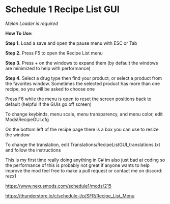 # Schedule 1 Recipe List GUI

*Melon Loader is required*

**How To Use:**

**Step 1.** Load a save and open the pause menu with ESC or Tab

**Step 2.** Press F5 to open the Recipe List menu

**Step 3.** Press + on the windows to expand them (by default the windows are minimized to help with performance)

**Step 4.** Select a drug type then find your product, or select a product from the favorites window.  Sometimes the selected product has more than one recipe, so you will be asked to choose one

Press F6 while the menu is open to reset the screen positions back to default (helpful if the GUIs go off screen)

To change keybinds, menu scale, menu transparency, and menu color, edit Mods\RecipeGUI.cfg

On the bottom left of the recipe page there is a box you can use to resize the window

To change the translation, edit Translations/RecipeListGUI_translations.txt and follow the instructions

This is my first time really doing anything in C# im also just bad at coding so the performance of this is probably not great if anyone wants to help improve the mod feel free to make a pull request or contact me on discord: rezx1

https://www.nexusmods.com/schedule1/mods/215

https://thunderstore.io/c/schedule-i/p/SFR/Recipe_List_Menu
